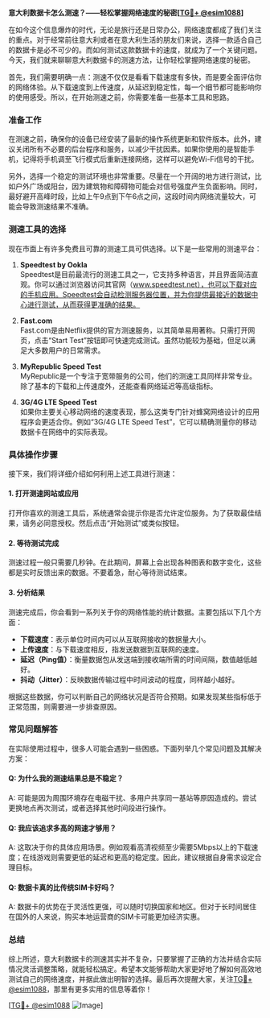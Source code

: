 **意大利数据卡怎么测速？——轻松掌握网络速度的秘密[[TG💪+ @esim1088](https://t.me/s/esim1088)]**

在如今这个信息爆炸的时代，无论是旅行还是日常办公，网络速度都成了我们关注的重点。对于经常前往意大利或者在意大利生活的朋友们来说，选择一款适合自己的数据卡是必不可少的。而如何测试这款数据卡的速度，就成为了一个关键问题。今天，我们就来聊聊意大利数据卡的测速方法，让你轻松掌握网络速度的秘密。

首先，我们需要明确一点：测速不仅仅是看看下载速度有多快，而是要全面评估你的网络体验。从下载速度到上传速度，从延迟到稳定性，每一个细节都可能影响你的使用感受。所以，在开始测速之前，你需要准备一些基本工具和思路。

### 准备工作

在测速之前，确保你的设备已经安装了最新的操作系统更新和软件版本。此外，建议关闭所有不必要的后台程序和服务，以减少干扰因素。如果你使用的是智能手机，记得将手机调至飞行模式后重新连接网络，这样可以避免Wi-Fi信号的干扰。

另外，选择一个稳定的测试环境也非常重要。尽量在一个开阔的地方进行测试，比如户外广场或阳台，因为建筑物和障碍物可能会对信号强度产生负面影响。同时，最好避开高峰时段，比如上午9点到下午6点之间，这段时间内网络流量较大，可能会导致测速结果不准确。

### 测速工具的选择

现在市面上有许多免费且可靠的测速工具可供选择。以下是一些常用的测速平台：

1. **Speedtest by Ookla**  
   Speedtest是目前最流行的测速工具之一，它支持多种语言，并且界面简洁直观。你可以通过浏览器访问其官网（www.speedtest.net），也可以下载对应的手机应用。Speedtest会自动检测服务器位置，并为你提供最接近的数据中心进行测试，从而获得更准确的结果。

2. **Fast.com**  
   Fast.com是由Netflix提供的官方测速服务，以其简单易用著称。只需打开网页，点击“Start Test”按钮即可快速完成测试。虽然功能较为基础，但足以满足大多数用户的日常需求。

3. **MyRepublic Speed Test**  
   MyRepublic是一个专注于宽带服务的公司，他们的测速工具同样非常专业。除了基本的下载和上传速度外，还能查看网络延迟等高级指标。

4. **3G/4G LTE Speed Test**  
   如果你主要关心移动网络的速度表现，那么这类专门针对蜂窝网络设计的应用程序会更适合你。例如“3G/4G LTE Speed Test”，它可以精确测量你的移动数据卡在网络中的实际表现。

### 具体操作步骤

接下来，我们将详细介绍如何利用上述工具进行测速：

#### 1. 打开测速网站或应用
打开你喜欢的测速工具后，系统通常会提示你是否允许定位服务。为了获取最佳结果，请务必同意授权。然后点击“开始测试”或类似按钮。

#### 2. 等待测试完成
测速过程一般只需要几秒钟。在此期间，屏幕上会出现各种图表和数字变化，这些都是实时反馈出来的数据。不要着急，耐心等待测试结束。

#### 3. 分析结果
测速完成后，你会看到一系列关于你的网络性能的统计数据。主要包括以下几个方面：
- **下载速度**：表示单位时间内可以从互联网接收的数据量大小。
- **上传速度**：与下载速度相反，指发送数据到互联网的速度。
- **延迟（Ping值）**：衡量数据包从发送端到接收端所需的时间间隔，数值越低越好。
- **抖动（Jitter）**：反映数据传输过程中时间波动的程度，同样越小越好。

根据这些数据，你可以判断自己的网络状况是否符合预期。如果发现某些指标低于正常范围，则需要进一步排查原因。

### 常见问题解答

在实际使用过程中，很多人可能会遇到一些困惑。下面列举几个常见问题及其解决方案：

#### Q: 为什么我的测速结果总是不稳定？
A: 可能是因为周围环境存在电磁干扰、多用户共享同一基站等原因造成的。尝试更换地点再次测试，或者选择其他时间段进行操作。

#### Q: 我应该追求多高的网速才够用？
A: 这取决于你的具体应用场景。例如观看高清视频至少需要5Mbps以上的下载速度；在线游戏则需要更低的延迟和更高的稳定度。因此，建议根据自身需求设定合理目标。

#### Q: 数据卡真的比传统SIM卡好吗？
A: 数据卡的优势在于灵活性更强，可以随时切换国家和地区。但对于长时间居住在国外的人来说，购买本地运营商的SIM卡可能更加经济实惠。

### 总结

综上所述，意大利数据卡的测速其实并不复杂，只要掌握了正确的方法并结合实际情况灵活调整策略，就能轻松搞定。希望本文能够帮助大家更好地了解如何高效地测试自己的网络速度，并据此做出明智的选择。最后再次提醒大家，关注[TG💪+ @esim1088](https://t.me/s/esim1088)，那里有更多实用的信息等着你！

[[TG💪+ @esim1088](https://t.me/s/esim1088) ![Image](https://i.postimg.cc/4NQfJmqS/Snipaste-2025-05-13-00-14-12.png)]